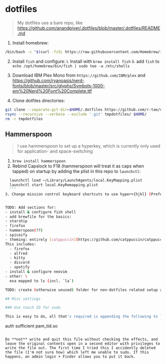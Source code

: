 # dotfiles
> My dotfiles use a bare repo, like https://github.com/anandpiyer/.dotfiles/blob/master/.dotfiles/README.md

1. Install homebrew:
  ```sh
  /bin/bash -c "$(curl -fsSL https://raw.githubusercontent.com/Homebrew/install/HEAD/install.sh)"
  ```

2. Install `fish` and configure:
  i. Install with `brew install fish`
  ii. add `fish` to `echo /opt/homebrew/bin/fish | sudo tee -a /etc/shells`

3. Download IBM Plex Mono from `https://github.com/IBM/plex` and https://github.com/ryanoasis/nerd-fonts/blob/master/src/glyphs/Symbols-1000-em%20Nerd%20Font%20Complete.ttf

4. Clone dotfiles directories:
```sh
git clone --separate-git-dir=$HOME/.dotfiles https://github.com/r-tae/dotfiles.git tmpdotfiles
rsync --recursive --verbose --exclude '.git' tmpdotfiles/ $HOME/
rm -r tmpdotfiles
```

## Hammerspoon
> I use hammerspoon to set up a hyperkey, which is currently only used for application- and space-switching

1. `brew install hammerspoon`
2. Rebind Capslock to F18 (hammerspoon will treat it as caps when tapped) on startup by adding the plist in this repo to `launchctl`:
  ```sh
	launchctl load ~/Library/LaunchAgents/local.KeyMapping.plist
	launchctl start local.KeyRemapping.plist
	```
3. Change mission control keyboard shortcuts to use hyper+{hjkl} (Preferences->Keyboard->Shortcuts). MacOS won't recognise keystrokes sent by hammerspoon, so you'll have to make the bindings by holding the real shortcuts (shift+ctl+opt+cmd+{hjkl})


TODO: Add sections for:
- install & configure fish shell
- add brewfile for the basics:
  - starship
  - firefox
  - hammerspoon(??)
- spiceify
- theming: entirely [catppuccin](https://github.com/catppuccin/catppuccin)
  This includes:
    - firefox
    - alfred
    - kitty
    - discord
    - spotify
- install & configure neovim
- other: \
    exa mapped to ls (incl. `la`)

TODO: create (otherwise unused) folder for non-dotfiles related setup automation, perhaps shell scripts to download/setup the more complicated things

## Misc settings

### Use touch ID for sudo

This is easy to do, all that's required is appending the following to `/etc/pam.d/sudo`:
```
auth sufficient pam_tid.so
```

Do **not** write and quit this file without checking the effects, and leave the original contents open in a second editor with privileges to write the file out. The first time I tried this I accidently deleted the file (I'm not sure how) which left me unable to sudo. If this happens, an admin login + Finder allows you to put it back.

